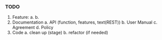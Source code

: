 ### TODO

1. Feature:
    a.
    b.
2. Documentation
    a. API (function, features, text(REST))
    b. User Manual
    c. Agreement
    d. Policy
3. Code
    a. clean up (stage)
    b. refactor (if needed)